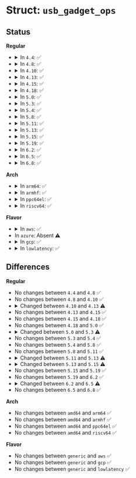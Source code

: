 # Struct: <code>usb_gadget_ops</code>

## Status
<b>Regular</b>
<ul>
<li>
<details>
<summary>In <code>4.4</code>: ✅</summary>

```c
struct usb_gadget_ops {
    int (*get_frame)(struct usb_gadget *);
    int (*wakeup)(struct usb_gadget *);
    int (*set_selfpowered)(struct usb_gadget *, int);
    int (*vbus_session)(struct usb_gadget *, int);
    int (*vbus_draw)(struct usb_gadget *, unsigned int);
    int (*pullup)(struct usb_gadget *, int);
    int (*ioctl)(struct usb_gadget *, unsigned int, long unsigned int);
    void (*get_config_params)(struct usb_dcd_config_params *);
    int (*udc_start)(struct usb_gadget *, struct usb_gadget_driver *);
    int (*udc_stop)(struct usb_gadget *);
    struct usb_ep * (*match_ep)(struct usb_gadget *, struct usb_endpoint_descriptor *, struct usb_ss_ep_comp_descriptor *);
};
```
</details>
</li>
<li>
<details>
<summary>In <code>4.8</code>: ✅</summary>

```c
struct usb_gadget_ops {
    int (*get_frame)(struct usb_gadget *);
    int (*wakeup)(struct usb_gadget *);
    int (*set_selfpowered)(struct usb_gadget *, int);
    int (*vbus_session)(struct usb_gadget *, int);
    int (*vbus_draw)(struct usb_gadget *, unsigned int);
    int (*pullup)(struct usb_gadget *, int);
    int (*ioctl)(struct usb_gadget *, unsigned int, long unsigned int);
    void (*get_config_params)(struct usb_dcd_config_params *);
    int (*udc_start)(struct usb_gadget *, struct usb_gadget_driver *);
    int (*udc_stop)(struct usb_gadget *);
    struct usb_ep * (*match_ep)(struct usb_gadget *, struct usb_endpoint_descriptor *, struct usb_ss_ep_comp_descriptor *);
};
```
</details>
</li>
<li>
<details>
<summary>In <code>4.10</code>: ✅</summary>

```c
struct usb_gadget_ops {
    int (*get_frame)(struct usb_gadget *);
    int (*wakeup)(struct usb_gadget *);
    int (*set_selfpowered)(struct usb_gadget *, int);
    int (*vbus_session)(struct usb_gadget *, int);
    int (*vbus_draw)(struct usb_gadget *, unsigned int);
    int (*pullup)(struct usb_gadget *, int);
    int (*ioctl)(struct usb_gadget *, unsigned int, long unsigned int);
    void (*get_config_params)(struct usb_dcd_config_params *);
    int (*udc_start)(struct usb_gadget *, struct usb_gadget_driver *);
    int (*udc_stop)(struct usb_gadget *);
    struct usb_ep * (*match_ep)(struct usb_gadget *, struct usb_endpoint_descriptor *, struct usb_ss_ep_comp_descriptor *);
};
```
</details>
</li>
<li>
<details>
<summary>In <code>4.13</code>: ✅</summary>

```c
struct usb_gadget_ops {
    int (*get_frame)(struct usb_gadget *);
    int (*wakeup)(struct usb_gadget *);
    int (*set_selfpowered)(struct usb_gadget *, int);
    int (*vbus_session)(struct usb_gadget *, int);
    int (*vbus_draw)(struct usb_gadget *, unsigned int);
    int (*pullup)(struct usb_gadget *, int);
    int (*ioctl)(struct usb_gadget *, unsigned int, long unsigned int);
    void (*get_config_params)(struct usb_dcd_config_params *);
    int (*udc_start)(struct usb_gadget *, struct usb_gadget_driver *);
    int (*udc_stop)(struct usb_gadget *);
    void (*udc_set_speed)(struct usb_gadget *, enum usb_device_speed);
    struct usb_ep * (*match_ep)(struct usb_gadget *, struct usb_endpoint_descriptor *, struct usb_ss_ep_comp_descriptor *);
};
```
</details>
</li>
<li>
<details>
<summary>In <code>4.15</code>: ✅</summary>

```c
struct usb_gadget_ops {
    int (*get_frame)(struct usb_gadget *);
    int (*wakeup)(struct usb_gadget *);
    int (*set_selfpowered)(struct usb_gadget *, int);
    int (*vbus_session)(struct usb_gadget *, int);
    int (*vbus_draw)(struct usb_gadget *, unsigned int);
    int (*pullup)(struct usb_gadget *, int);
    int (*ioctl)(struct usb_gadget *, unsigned int, long unsigned int);
    void (*get_config_params)(struct usb_dcd_config_params *);
    int (*udc_start)(struct usb_gadget *, struct usb_gadget_driver *);
    int (*udc_stop)(struct usb_gadget *);
    void (*udc_set_speed)(struct usb_gadget *, enum usb_device_speed);
    struct usb_ep * (*match_ep)(struct usb_gadget *, struct usb_endpoint_descriptor *, struct usb_ss_ep_comp_descriptor *);
};
```
</details>
</li>
<li>
<details>
<summary>In <code>4.18</code>: ✅</summary>

```c
struct usb_gadget_ops {
    int (*get_frame)(struct usb_gadget *);
    int (*wakeup)(struct usb_gadget *);
    int (*set_selfpowered)(struct usb_gadget *, int);
    int (*vbus_session)(struct usb_gadget *, int);
    int (*vbus_draw)(struct usb_gadget *, unsigned int);
    int (*pullup)(struct usb_gadget *, int);
    int (*ioctl)(struct usb_gadget *, unsigned int, long unsigned int);
    void (*get_config_params)(struct usb_dcd_config_params *);
    int (*udc_start)(struct usb_gadget *, struct usb_gadget_driver *);
    int (*udc_stop)(struct usb_gadget *);
    void (*udc_set_speed)(struct usb_gadget *, enum usb_device_speed);
    struct usb_ep * (*match_ep)(struct usb_gadget *, struct usb_endpoint_descriptor *, struct usb_ss_ep_comp_descriptor *);
};
```
</details>
</li>
<li>
<details>
<summary>In <code>5.0</code>: ✅</summary>

```c
struct usb_gadget_ops {
    int (*get_frame)(struct usb_gadget *);
    int (*wakeup)(struct usb_gadget *);
    int (*set_selfpowered)(struct usb_gadget *, int);
    int (*vbus_session)(struct usb_gadget *, int);
    int (*vbus_draw)(struct usb_gadget *, unsigned int);
    int (*pullup)(struct usb_gadget *, int);
    int (*ioctl)(struct usb_gadget *, unsigned int, long unsigned int);
    void (*get_config_params)(struct usb_dcd_config_params *);
    int (*udc_start)(struct usb_gadget *, struct usb_gadget_driver *);
    int (*udc_stop)(struct usb_gadget *);
    void (*udc_set_speed)(struct usb_gadget *, enum usb_device_speed);
    struct usb_ep * (*match_ep)(struct usb_gadget *, struct usb_endpoint_descriptor *, struct usb_ss_ep_comp_descriptor *);
};
```
</details>
</li>
<li>
<details>
<summary>In <code>5.3</code>: ✅</summary>

```c
struct usb_gadget_ops {
    int (*get_frame)(struct usb_gadget *);
    int (*wakeup)(struct usb_gadget *);
    int (*set_selfpowered)(struct usb_gadget *, int);
    int (*vbus_session)(struct usb_gadget *, int);
    int (*vbus_draw)(struct usb_gadget *, unsigned int);
    int (*pullup)(struct usb_gadget *, int);
    int (*ioctl)(struct usb_gadget *, unsigned int, long unsigned int);
    void (*get_config_params)(struct usb_gadget *, struct usb_dcd_config_params *);
    int (*udc_start)(struct usb_gadget *, struct usb_gadget_driver *);
    int (*udc_stop)(struct usb_gadget *);
    void (*udc_set_speed)(struct usb_gadget *, enum usb_device_speed);
    struct usb_ep * (*match_ep)(struct usb_gadget *, struct usb_endpoint_descriptor *, struct usb_ss_ep_comp_descriptor *);
};
```
</details>
</li>
<li>
<details>
<summary>In <code>5.4</code>: ✅</summary>

```c
struct usb_gadget_ops {
    int (*get_frame)(struct usb_gadget *);
    int (*wakeup)(struct usb_gadget *);
    int (*set_selfpowered)(struct usb_gadget *, int);
    int (*vbus_session)(struct usb_gadget *, int);
    int (*vbus_draw)(struct usb_gadget *, unsigned int);
    int (*pullup)(struct usb_gadget *, int);
    int (*ioctl)(struct usb_gadget *, unsigned int, long unsigned int);
    void (*get_config_params)(struct usb_gadget *, struct usb_dcd_config_params *);
    int (*udc_start)(struct usb_gadget *, struct usb_gadget_driver *);
    int (*udc_stop)(struct usb_gadget *);
    void (*udc_set_speed)(struct usb_gadget *, enum usb_device_speed);
    struct usb_ep * (*match_ep)(struct usb_gadget *, struct usb_endpoint_descriptor *, struct usb_ss_ep_comp_descriptor *);
};
```
</details>
</li>
<li>
<details>
<summary>In <code>5.8</code>: ✅</summary>

```c
struct usb_gadget_ops {
    int (*get_frame)(struct usb_gadget *);
    int (*wakeup)(struct usb_gadget *);
    int (*set_selfpowered)(struct usb_gadget *, int);
    int (*vbus_session)(struct usb_gadget *, int);
    int (*vbus_draw)(struct usb_gadget *, unsigned int);
    int (*pullup)(struct usb_gadget *, int);
    int (*ioctl)(struct usb_gadget *, unsigned int, long unsigned int);
    void (*get_config_params)(struct usb_gadget *, struct usb_dcd_config_params *);
    int (*udc_start)(struct usb_gadget *, struct usb_gadget_driver *);
    int (*udc_stop)(struct usb_gadget *);
    void (*udc_set_speed)(struct usb_gadget *, enum usb_device_speed);
    struct usb_ep * (*match_ep)(struct usb_gadget *, struct usb_endpoint_descriptor *, struct usb_ss_ep_comp_descriptor *);
};
```
</details>
</li>
<li>
<details>
<summary>In <code>5.11</code>: ✅</summary>

```c
struct usb_gadget_ops {
    int (*get_frame)(struct usb_gadget *);
    int (*wakeup)(struct usb_gadget *);
    int (*set_selfpowered)(struct usb_gadget *, int);
    int (*vbus_session)(struct usb_gadget *, int);
    int (*vbus_draw)(struct usb_gadget *, unsigned int);
    int (*pullup)(struct usb_gadget *, int);
    int (*ioctl)(struct usb_gadget *, unsigned int, long unsigned int);
    void (*get_config_params)(struct usb_gadget *, struct usb_dcd_config_params *);
    int (*udc_start)(struct usb_gadget *, struct usb_gadget_driver *);
    int (*udc_stop)(struct usb_gadget *);
    void (*udc_set_speed)(struct usb_gadget *, enum usb_device_speed);
    struct usb_ep * (*match_ep)(struct usb_gadget *, struct usb_endpoint_descriptor *, struct usb_ss_ep_comp_descriptor *);
};
```
</details>
</li>
<li>
<details>
<summary>In <code>5.13</code>: ✅</summary>

```c
struct usb_gadget_ops {
    int (*get_frame)(struct usb_gadget *);
    int (*wakeup)(struct usb_gadget *);
    int (*set_selfpowered)(struct usb_gadget *, int);
    int (*vbus_session)(struct usb_gadget *, int);
    int (*vbus_draw)(struct usb_gadget *, unsigned int);
    int (*pullup)(struct usb_gadget *, int);
    int (*ioctl)(struct usb_gadget *, unsigned int, long unsigned int);
    void (*get_config_params)(struct usb_gadget *, struct usb_dcd_config_params *);
    int (*udc_start)(struct usb_gadget *, struct usb_gadget_driver *);
    int (*udc_stop)(struct usb_gadget *);
    void (*udc_set_speed)(struct usb_gadget *, enum usb_device_speed);
    void (*udc_set_ssp_rate)(struct usb_gadget *, enum usb_ssp_rate);
    struct usb_ep * (*match_ep)(struct usb_gadget *, struct usb_endpoint_descriptor *, struct usb_ss_ep_comp_descriptor *);
};
```
</details>
</li>
<li>
<details>
<summary>In <code>5.15</code>: ✅</summary>

```c
struct usb_gadget_ops {
    int (*get_frame)(struct usb_gadget *);
    int (*wakeup)(struct usb_gadget *);
    int (*set_selfpowered)(struct usb_gadget *, int);
    int (*vbus_session)(struct usb_gadget *, int);
    int (*vbus_draw)(struct usb_gadget *, unsigned int);
    int (*pullup)(struct usb_gadget *, int);
    int (*ioctl)(struct usb_gadget *, unsigned int, long unsigned int);
    void (*get_config_params)(struct usb_gadget *, struct usb_dcd_config_params *);
    int (*udc_start)(struct usb_gadget *, struct usb_gadget_driver *);
    int (*udc_stop)(struct usb_gadget *);
    void (*udc_set_speed)(struct usb_gadget *, enum usb_device_speed);
    void (*udc_set_ssp_rate)(struct usb_gadget *, enum usb_ssp_rate);
    void (*udc_async_callbacks)(struct usb_gadget *, bool);
    struct usb_ep * (*match_ep)(struct usb_gadget *, struct usb_endpoint_descriptor *, struct usb_ss_ep_comp_descriptor *);
    int (*check_config)(struct usb_gadget *);
};
```
</details>
</li>
<li>
<details>
<summary>In <code>5.19</code>: ✅</summary>

```c
struct usb_gadget_ops {
    int (*get_frame)(struct usb_gadget *);
    int (*wakeup)(struct usb_gadget *);
    int (*set_selfpowered)(struct usb_gadget *, int);
    int (*vbus_session)(struct usb_gadget *, int);
    int (*vbus_draw)(struct usb_gadget *, unsigned int);
    int (*pullup)(struct usb_gadget *, int);
    int (*ioctl)(struct usb_gadget *, unsigned int, long unsigned int);
    void (*get_config_params)(struct usb_gadget *, struct usb_dcd_config_params *);
    int (*udc_start)(struct usb_gadget *, struct usb_gadget_driver *);
    int (*udc_stop)(struct usb_gadget *);
    void (*udc_set_speed)(struct usb_gadget *, enum usb_device_speed);
    void (*udc_set_ssp_rate)(struct usb_gadget *, enum usb_ssp_rate);
    void (*udc_async_callbacks)(struct usb_gadget *, bool);
    struct usb_ep * (*match_ep)(struct usb_gadget *, struct usb_endpoint_descriptor *, struct usb_ss_ep_comp_descriptor *);
    int (*check_config)(struct usb_gadget *);
};
```
</details>
</li>
<li>
<details>
<summary>In <code>6.2</code>: ✅</summary>

```c
struct usb_gadget_ops {
    int (*get_frame)(struct usb_gadget *);
    int (*wakeup)(struct usb_gadget *);
    int (*set_selfpowered)(struct usb_gadget *, int);
    int (*vbus_session)(struct usb_gadget *, int);
    int (*vbus_draw)(struct usb_gadget *, unsigned int);
    int (*pullup)(struct usb_gadget *, int);
    int (*ioctl)(struct usb_gadget *, unsigned int, long unsigned int);
    void (*get_config_params)(struct usb_gadget *, struct usb_dcd_config_params *);
    int (*udc_start)(struct usb_gadget *, struct usb_gadget_driver *);
    int (*udc_stop)(struct usb_gadget *);
    void (*udc_set_speed)(struct usb_gadget *, enum usb_device_speed);
    void (*udc_set_ssp_rate)(struct usb_gadget *, enum usb_ssp_rate);
    void (*udc_async_callbacks)(struct usb_gadget *, bool);
    struct usb_ep * (*match_ep)(struct usb_gadget *, struct usb_endpoint_descriptor *, struct usb_ss_ep_comp_descriptor *);
    int (*check_config)(struct usb_gadget *);
};
```
</details>
</li>
<li>
<details>
<summary>In <code>6.5</code>: ✅</summary>

```c
struct usb_gadget_ops {
    int (*get_frame)(struct usb_gadget *);
    int (*wakeup)(struct usb_gadget *);
    int (*func_wakeup)(struct usb_gadget *, int);
    int (*set_remote_wakeup)(struct usb_gadget *, int);
    int (*set_selfpowered)(struct usb_gadget *, int);
    int (*vbus_session)(struct usb_gadget *, int);
    int (*vbus_draw)(struct usb_gadget *, unsigned int);
    int (*pullup)(struct usb_gadget *, int);
    int (*ioctl)(struct usb_gadget *, unsigned int, long unsigned int);
    void (*get_config_params)(struct usb_gadget *, struct usb_dcd_config_params *);
    int (*udc_start)(struct usb_gadget *, struct usb_gadget_driver *);
    int (*udc_stop)(struct usb_gadget *);
    void (*udc_set_speed)(struct usb_gadget *, enum usb_device_speed);
    void (*udc_set_ssp_rate)(struct usb_gadget *, enum usb_ssp_rate);
    void (*udc_async_callbacks)(struct usb_gadget *, bool);
    struct usb_ep * (*match_ep)(struct usb_gadget *, struct usb_endpoint_descriptor *, struct usb_ss_ep_comp_descriptor *);
    int (*check_config)(struct usb_gadget *);
};
```
</details>
</li>
<li>
<details>
<summary>In <code>6.8</code>: ✅</summary>

```c
struct usb_gadget_ops {
    int (*get_frame)(struct usb_gadget *);
    int (*wakeup)(struct usb_gadget *);
    int (*func_wakeup)(struct usb_gadget *, int);
    int (*set_remote_wakeup)(struct usb_gadget *, int);
    int (*set_selfpowered)(struct usb_gadget *, int);
    int (*vbus_session)(struct usb_gadget *, int);
    int (*vbus_draw)(struct usb_gadget *, unsigned int);
    int (*pullup)(struct usb_gadget *, int);
    int (*ioctl)(struct usb_gadget *, unsigned int, long unsigned int);
    void (*get_config_params)(struct usb_gadget *, struct usb_dcd_config_params *);
    int (*udc_start)(struct usb_gadget *, struct usb_gadget_driver *);
    int (*udc_stop)(struct usb_gadget *);
    void (*udc_set_speed)(struct usb_gadget *, enum usb_device_speed);
    void (*udc_set_ssp_rate)(struct usb_gadget *, enum usb_ssp_rate);
    void (*udc_async_callbacks)(struct usb_gadget *, bool);
    struct usb_ep * (*match_ep)(struct usb_gadget *, struct usb_endpoint_descriptor *, struct usb_ss_ep_comp_descriptor *);
    int (*check_config)(struct usb_gadget *);
};
```
</details>
</li>
</ul>
<b>Arch</b>
<ul>
<li>
<details>
<summary>In <code>arm64</code>: ✅</summary>

```c
struct usb_gadget_ops {
    int (*get_frame)(struct usb_gadget *);
    int (*wakeup)(struct usb_gadget *);
    int (*set_selfpowered)(struct usb_gadget *, int);
    int (*vbus_session)(struct usb_gadget *, int);
    int (*vbus_draw)(struct usb_gadget *, unsigned int);
    int (*pullup)(struct usb_gadget *, int);
    int (*ioctl)(struct usb_gadget *, unsigned int, long unsigned int);
    void (*get_config_params)(struct usb_gadget *, struct usb_dcd_config_params *);
    int (*udc_start)(struct usb_gadget *, struct usb_gadget_driver *);
    int (*udc_stop)(struct usb_gadget *);
    void (*udc_set_speed)(struct usb_gadget *, enum usb_device_speed);
    struct usb_ep * (*match_ep)(struct usb_gadget *, struct usb_endpoint_descriptor *, struct usb_ss_ep_comp_descriptor *);
};
```
</details>
</li>
<li>
<details>
<summary>In <code>armhf</code>: ✅</summary>

```c
struct usb_gadget_ops {
    int (*get_frame)(struct usb_gadget *);
    int (*wakeup)(struct usb_gadget *);
    int (*set_selfpowered)(struct usb_gadget *, int);
    int (*vbus_session)(struct usb_gadget *, int);
    int (*vbus_draw)(struct usb_gadget *, unsigned int);
    int (*pullup)(struct usb_gadget *, int);
    int (*ioctl)(struct usb_gadget *, unsigned int, long unsigned int);
    void (*get_config_params)(struct usb_gadget *, struct usb_dcd_config_params *);
    int (*udc_start)(struct usb_gadget *, struct usb_gadget_driver *);
    int (*udc_stop)(struct usb_gadget *);
    void (*udc_set_speed)(struct usb_gadget *, enum usb_device_speed);
    struct usb_ep * (*match_ep)(struct usb_gadget *, struct usb_endpoint_descriptor *, struct usb_ss_ep_comp_descriptor *);
};
```
</details>
</li>
<li>
<details>
<summary>In <code>ppc64el</code>: ✅</summary>

```c
struct usb_gadget_ops {
    int (*get_frame)(struct usb_gadget *);
    int (*wakeup)(struct usb_gadget *);
    int (*set_selfpowered)(struct usb_gadget *, int);
    int (*vbus_session)(struct usb_gadget *, int);
    int (*vbus_draw)(struct usb_gadget *, unsigned int);
    int (*pullup)(struct usb_gadget *, int);
    int (*ioctl)(struct usb_gadget *, unsigned int, long unsigned int);
    void (*get_config_params)(struct usb_gadget *, struct usb_dcd_config_params *);
    int (*udc_start)(struct usb_gadget *, struct usb_gadget_driver *);
    int (*udc_stop)(struct usb_gadget *);
    void (*udc_set_speed)(struct usb_gadget *, enum usb_device_speed);
    struct usb_ep * (*match_ep)(struct usb_gadget *, struct usb_endpoint_descriptor *, struct usb_ss_ep_comp_descriptor *);
};
```
</details>
</li>
<li>
<details>
<summary>In <code>riscv64</code>: ✅</summary>

```c
struct usb_gadget_ops {
    int (*get_frame)(struct usb_gadget *);
    int (*wakeup)(struct usb_gadget *);
    int (*set_selfpowered)(struct usb_gadget *, int);
    int (*vbus_session)(struct usb_gadget *, int);
    int (*vbus_draw)(struct usb_gadget *, unsigned int);
    int (*pullup)(struct usb_gadget *, int);
    int (*ioctl)(struct usb_gadget *, unsigned int, long unsigned int);
    void (*get_config_params)(struct usb_gadget *, struct usb_dcd_config_params *);
    int (*udc_start)(struct usb_gadget *, struct usb_gadget_driver *);
    int (*udc_stop)(struct usb_gadget *);
    void (*udc_set_speed)(struct usb_gadget *, enum usb_device_speed);
    struct usb_ep * (*match_ep)(struct usb_gadget *, struct usb_endpoint_descriptor *, struct usb_ss_ep_comp_descriptor *);
};
```
</details>
</li>
</ul>
<b>Flavor</b>
<ul>
<li>
<details>
<summary>In <code>aws</code>: ✅</summary>

```c
struct usb_gadget_ops {
    int (*get_frame)(struct usb_gadget *);
    int (*wakeup)(struct usb_gadget *);
    int (*set_selfpowered)(struct usb_gadget *, int);
    int (*vbus_session)(struct usb_gadget *, int);
    int (*vbus_draw)(struct usb_gadget *, unsigned int);
    int (*pullup)(struct usb_gadget *, int);
    int (*ioctl)(struct usb_gadget *, unsigned int, long unsigned int);
    void (*get_config_params)(struct usb_gadget *, struct usb_dcd_config_params *);
    int (*udc_start)(struct usb_gadget *, struct usb_gadget_driver *);
    int (*udc_stop)(struct usb_gadget *);
    void (*udc_set_speed)(struct usb_gadget *, enum usb_device_speed);
    struct usb_ep * (*match_ep)(struct usb_gadget *, struct usb_endpoint_descriptor *, struct usb_ss_ep_comp_descriptor *);
};
```
</details>
</li>
<li>
In <code>azure</code>: Absent ⚠️
</li>
<li>
<details>
<summary>In <code>gcp</code>: ✅</summary>

```c
struct usb_gadget_ops {
    int (*get_frame)(struct usb_gadget *);
    int (*wakeup)(struct usb_gadget *);
    int (*set_selfpowered)(struct usb_gadget *, int);
    int (*vbus_session)(struct usb_gadget *, int);
    int (*vbus_draw)(struct usb_gadget *, unsigned int);
    int (*pullup)(struct usb_gadget *, int);
    int (*ioctl)(struct usb_gadget *, unsigned int, long unsigned int);
    void (*get_config_params)(struct usb_gadget *, struct usb_dcd_config_params *);
    int (*udc_start)(struct usb_gadget *, struct usb_gadget_driver *);
    int (*udc_stop)(struct usb_gadget *);
    void (*udc_set_speed)(struct usb_gadget *, enum usb_device_speed);
    struct usb_ep * (*match_ep)(struct usb_gadget *, struct usb_endpoint_descriptor *, struct usb_ss_ep_comp_descriptor *);
};
```
</details>
</li>
<li>
<details>
<summary>In <code>lowlatency</code>: ✅</summary>

```c
struct usb_gadget_ops {
    int (*get_frame)(struct usb_gadget *);
    int (*wakeup)(struct usb_gadget *);
    int (*set_selfpowered)(struct usb_gadget *, int);
    int (*vbus_session)(struct usb_gadget *, int);
    int (*vbus_draw)(struct usb_gadget *, unsigned int);
    int (*pullup)(struct usb_gadget *, int);
    int (*ioctl)(struct usb_gadget *, unsigned int, long unsigned int);
    void (*get_config_params)(struct usb_gadget *, struct usb_dcd_config_params *);
    int (*udc_start)(struct usb_gadget *, struct usb_gadget_driver *);
    int (*udc_stop)(struct usb_gadget *);
    void (*udc_set_speed)(struct usb_gadget *, enum usb_device_speed);
    struct usb_ep * (*match_ep)(struct usb_gadget *, struct usb_endpoint_descriptor *, struct usb_ss_ep_comp_descriptor *);
};
```
</details>
</li>
</ul>

## Differences
<b>Regular</b>
<ul>
<li>
No changes between <code>4.4</code> and <code>4.8</code> ✅
</li>
<li>
No changes between <code>4.8</code> and <code>4.10</code> ✅
</li>
<li>
<details>
<summary>Changed between <code>4.10</code> and <code>4.13</code> ⚠️</summary>
<ul>
<li>
<b>Field added. </b>
<code>void (*udc_set_speed)(struct usb_gadget *, enum usb_device_speed)</code>
</li>
</ul>
</details>
</li>
<li>
No changes between <code>4.13</code> and <code>4.15</code> ✅
</li>
<li>
No changes between <code>4.15</code> and <code>4.18</code> ✅
</li>
<li>
No changes between <code>4.18</code> and <code>5.0</code> ✅
</li>
<li>
<details>
<summary>Changed between <code>5.0</code> and <code>5.3</code> ⚠️</summary>
<ul>
<li>
<b>Field type changed. </b>
<code>void (*get_config_params)(struct usb_dcd_config_params *)</code> ➡️ <code>void (*get_config_params)(struct usb_gadget *, struct usb_dcd_config_params *)</code>
</li>
</ul>
</details>
</li>
<li>
No changes between <code>5.3</code> and <code>5.4</code> ✅
</li>
<li>
No changes between <code>5.4</code> and <code>5.8</code> ✅
</li>
<li>
No changes between <code>5.8</code> and <code>5.11</code> ✅
</li>
<li>
<details>
<summary>Changed between <code>5.11</code> and <code>5.13</code> ⚠️</summary>
<ul>
<li>
<b>Field added. </b>
<code>void (*udc_set_ssp_rate)(struct usb_gadget *, enum usb_ssp_rate)</code>
</li>
</ul>
</details>
</li>
<li>
<details>
<summary>Changed between <code>5.13</code> and <code>5.15</code> ⚠️</summary>
<ul>
<li>
<b>Field added. </b>
<code>void (*udc_async_callbacks)(struct usb_gadget *, bool)</code>
</li>
<li>
<b>Field added. </b>
<code>int (*check_config)(struct usb_gadget *)</code>
</li>
</ul>
</details>
</li>
<li>
No changes between <code>5.15</code> and <code>5.19</code> ✅
</li>
<li>
No changes between <code>5.19</code> and <code>6.2</code> ✅
</li>
<li>
<details>
<summary>Changed between <code>6.2</code> and <code>6.5</code> ⚠️</summary>
<ul>
<li>
<b>Field added. </b>
<code>int (*func_wakeup)(struct usb_gadget *, int)</code>
</li>
<li>
<b>Field added. </b>
<code>int (*set_remote_wakeup)(struct usb_gadget *, int)</code>
</li>
</ul>
</details>
</li>
<li>
No changes between <code>6.5</code> and <code>6.8</code> ✅
</li>
</ul>
<b>Arch</b>
<ul>
<li>
No changes between <code>amd64</code> and <code>arm64</code> ✅
</li>
<li>
No changes between <code>amd64</code> and <code>armhf</code> ✅
</li>
<li>
No changes between <code>amd64</code> and <code>ppc64el</code> ✅
</li>
<li>
No changes between <code>amd64</code> and <code>riscv64</code> ✅
</li>
</ul>
<b>Flavor</b>
<ul>
<li>
No changes between <code>generic</code> and <code>aws</code> ✅
</li>
<li>
No changes between <code>generic</code> and <code>gcp</code> ✅
</li>
<li>
No changes between <code>generic</code> and <code>lowlatency</code> ✅
</li>
</ul>
